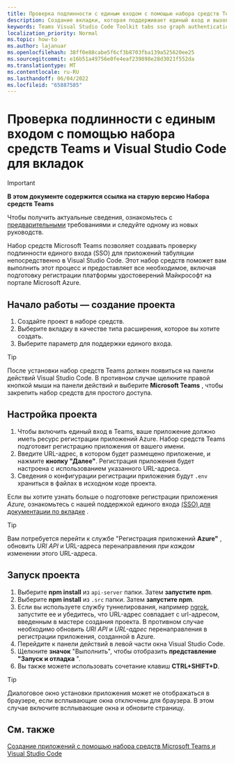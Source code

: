 ```yaml
---
title: Проверка подлинности с единым входом с помощью набора средств Teams и Visual Studio Code для вкладок
description: Создание вкладки, которая поддерживает единый вход и вызовы Microsoft Graph непосредственно в Visual Studio Code с помощью microsoft Teams Toolkit
keywords: Teams Visual Studio Code Toolkit tabs sso graph authentication Azure identity platform
localization_priority: Normal
ms.topic: how-to
ms.author: lajanuar
ms.openlocfilehash: 38ff0e88cabe5f6cf3b8703fba139a525620ee25
ms.sourcegitcommit: e16b51a49756e0fe4eaf239898e28d3021f552da
ms.translationtype: MT
ms.contentlocale: ru-RU
ms.lasthandoff: 06/04/2022
ms.locfileid: "65887585"
---
```

# <a name="single-sign-on-authentication-with-teams-toolkit-and-visual-studio-code-for-tabs"></a>Проверка подлинности с единым входом с помощью набора средств Teams и Visual Studio Code для вкладок

> [!IMPORTANT]
> **В этом документе содержится ссылка на старую версию Набора средств Teams**
>
> Чтобы получить актуальные сведения, ознакомьтесь с [предварительными](../get-started/prerequisites.md) требованиями и следуйте одному из новых руководств.

Набор средств Microsoft Teams позволяет создавать проверку подлинности единого входа (SSO) для приложений табуляции непосредственно в Visual Studio Code. Этот набор средств поможет вам выполнить этот процесс и предоставляет все необходимое, включая подготовку регистрации платформы удостоверений Майкрософт на портале Microsoft Azure.

## <a name="get-started--create-a-project"></a>Начало работы — создание проекта

1. Создайте проект в наборе средств.
1. Выберите вкладку в качестве типа расширения, которое вы хотите создать.
1. Выберите параметр для поддержки единого входа.

> [!TIP]
> После установки набор средств Teams должен появиться на панели действий Visual Studio Code. В противном случае щелкните правой кнопкой мыши на панели действий и выберите **Microsoft Teams** , чтобы закрепить набор средств для простого доступа.

## <a name="configure-your-project"></a>Настройка проекта

1. Чтобы включить единый вход в Teams, ваше приложение должно иметь ресурс регистрации приложений Azure. Набор средств Teams подготовит регистрацию приложения от вашего имени.
1. Введите URL-адрес, в котором будет размещено приложение, и нажмите **кнопку "Далее"**. Регистрация приложения будет настроена с использованием указанного URL-адреса.
1. Сведения о конфигурации регистрации приложения будут `.env` храниться в файлах в исходном коде проекта.

Если вы хотите узнать больше о подготовке регистрации приложения *Azure,*  ознакомьтесь с нашей поддержкой единого входа [(SSO) для документации по вкладке](../tabs/how-to/authentication/tab-sso-overview.md) .

> [!TIP]
> Вам потребуется перейти к службе "Регистрация приложений **Azure"** , обновить *URI API* и URL-адреса перенаправления *при каждом* изменении этого URL-адреса.

## <a name="run-your-project"></a>Запуск проекта

1. Выберите **npm install** из `api-server` папки. Затем **запустите npm**.
1. Выберите **npm install** из `.src` папки. Затем **запустите npm**.
1. Если вы используете службу туннелирования, например [ngrok](https://ngrok.com/), запустите ее и убедитесь, что URL-адрес совпадает с url-адресом, введенным в мастере создания проекта. В противном случае необходимо обновить *URI API* и *URL-адрес* перенаправления в регистрации приложения, созданной в Azure.
1. Перейдите к панели действий в левой части окна Visual Studio Code.
1. Щелкните **значок** "Выполнить", чтобы отобразить **представление "Запуск и отладка** ".
1. Вы также можете использовать сочетание клавиш **CTRL+SHIFT+D**.

> [!TIP]
> Диалоговое окно установки приложения может не отображаться в браузере, если всплывающие окна отключены для браузера. В этом случае включите всплывающие окна и обновите страницу.

## <a name="see-also"></a>См. также

[Создание приложений с помощью набора средств Microsoft Teams и Visual Studio Code](visual-studio-code-overview.md)
